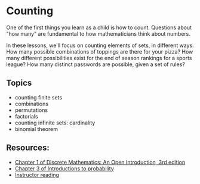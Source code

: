 # Counting

One of the first things you learn as a child is how to count. Questions about "how many" are fundamental to how mathematicians think about numbers.

In these lessons, we'll focus on counting elements of sets, in different ways. How many possible combinations of toppings are there for your pizza? How many different possibilities exist for the end of season rankings for a sports league? How many distinct passwords are possible, given a set of rules?

## Topics

- counting finite sets
- combinations
- permutations
- factorials
- counting infinite sets: cardinality
- binomial theorem

## Resources:
- [Chapter 1 of Discrete Mathematics: An Open Introduction, 3rd edition](http://discrete.openmathbooks.org/dmoi3/ch_counting.html)
- [Chapter 3 of Introductions to probability](https://open.umn.edu/opentextbooks/textbooks/21)
- [Instructor reading](https://www.wolframcloud.com/obj/scamach2/Published/Introduction%20to%20Counting.nb)
